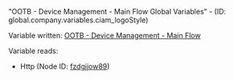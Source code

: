 "OOTB - Device Management - Main Flow Global Variables" - (ID: global.company.variables.ciam_logoStyle)

Variable written:
[OOTB - Device Management - Main Flow](../index.md#Variables)

Variable reads:
* Http (Node ID: [fzdgjjow89](../nodes/fzdgjjow89.md))
